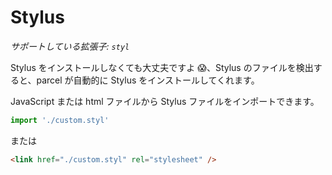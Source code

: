 # Stylus

_サポートしている拡張子: `styl`_

Stylus をインストールしなくても大丈夫ですよ 😱、Stylus のファイルを検出すると、parcel が自動的に Stylus をインストールしてくれます。

JavaScript または html ファイルから Stylus ファイルをインポートできます。

```javascript
import './custom.styl'
```

または

```html
<link href="./custom.styl" rel="stylesheet" />
```
